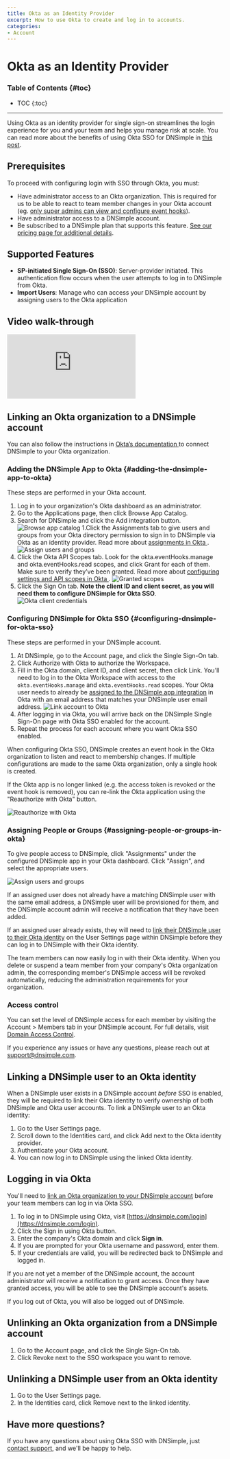 ```yaml
---
title: Okta as an Identity Provider
excerpt: How to use Okta to create and log in to accounts.
categories:
- Account
---
```


# Okta as an Identity Provider

### Table of Contents {#toc}

* TOC
{:toc}

---

Using Okta as an identity provider for single sign-on streamlines the login experience for you and your team and helps you manage risk at scale. You can read more about the benefits of using Okta SSO for DNSimple in [this post](https://blog.dnsimple.com/2023/03/introducing-okta-as-an-identity-provider/).

## Prerequisites

To proceed with configuring login with SSO through Okta, you must:

- Have administrator access to an Okta organization. This is required for us to be able to react to team member changes in your Okta account (eg. [only super admins can view and configure event hooks](https://help.okta.com/en-us/content/topics/automation-hooks/add-event-hooks.htm)).
- Have administrator access to a DNSimple account.
- Be subscribed to a DNSimple plan that supports this feature. [See our pricing page for additional details](https://dnsimple.com/pricing).

## Supported Features

- **SP-initiated Single Sign-On (SSO)**: Server-provider initiated. This authentication flow occurs when the user attempts to log in to DNSimple from Okta.
- **Import Users**: Manage who can access your DNSimple account by assigning users to the Okta application

## Video walk-through

<div class="mb4 aspect-ratio aspect-ratio--16x9 z-0">
  <iframe src="https://www.youtube.com/embed/XNJP2gwIIh4?rel=0&modestbranding=1&cc_load_policy=1&cc_lang_pref=en" class="aspect-ratio--object" frameborder="0" allow="accelerometer; autoplay; clipboard-write; encrypted-media; gyroscope; picture-in-picture" allowfullscreen=""></iframe>
</div>

## Linking an Okta organization to a DNSimple account

You can also follow the instructions in [Okta’s documentation ](https://help.okta.com/oie/en-us/content/topics/apps/apps-add-applications.htm) to connect DNSimple to your Okta organization. 

### Adding the DNSimple App to Okta {#adding-the-dnsimple-app-to-okta} 

These steps are performed in your Okta account.

1. Log in to your organization's Okta dashboard as an administrator.
1. Go to the <label>Applications</label> page, then click <label>Browse App Catalog</label>.
1. Search for <label>DNSimple</label> and click the <label>Add integration</label> button.
![Browse app catalog](/files/okta-browse-app-catalog.png)
1.Click the Assignments tab to give users and groups from your Okta directory permission to sign in to DNSimple via Okta as an identity provider. Read more about [assignments in Okta ](https://help.okta.com/oie/en-us/content/topics/apps/apps-assign-applications.htm).
![Assign users and groups](/files/okta-assignment.png)
1. Click the Okta API Scopes tab. Look for the okta.eventHooks.manage and okta.eventHooks.read scopes, and click Grant for each of them. Make sure to verify they’ve been granted. Read more about [configuring settings and API scopes in Okta ](https://help.okta.com/oie/en-us/content/topics/apps/apps-configure-settings.htm).
![Granted scopes](/files/okta-grant-scopes.png)
1. Click the <label>Sign On</label> tab. **Note the client ID and client secret, as you will need them to configure DNSimple for Okta SSO**.
![Okta client credentials](/files/okta-client-credentials.png)

### Configuring DNSimple for Okta SSO {#configuring-dnsimple-for-okta-sso}

These steps are performed in your DNSimple account.

1. At DNSimple, go to the <label>Account</label> page, and click the <label>Single Sign-On</label> tab.
1. Click <label>Authorize with Okta</label> to authorize the Workspace.
1. Fill in the Okta domain, client ID, and client secret, then click <label>Link</label>. You'll need to log in to the Okta Workspace with access to the `okta.eventHooks.manage`  and `okta.eventHooks.read` scopes. Your Okta user needs to already be [assigned to the DNSimple app integration](/articles/okta-identity-provider#assigning-people-or-groups-in-okta) in Okta with an email address that matches your DNSimple user email address.
![Link account to Okta](/files/okta-link-account.png)
1. After logging in via Okta, you will arrive back on the DNSimple Single Sign-On page with Okta SSO enabled for the account.
1. Repeat the process for each account where you want Okta SSO enabled.

When configuring Okta SSO, DNSimple creates an event hook in the Okta organization to listen and react to membership changes. If multiple configurations are made to the same Okta organization, only a single hook is created.

If the Okta app is no longer linked (e.g. the access token is revoked or the event hook is removed), you can re-link the Okta application using the "Reauthorize with Okta" button.

![Reauthorize with Okta](/files/okta-reauthorize.png)

### Assigning People or Groups {#assigning-people-or-groups-in-okta}

To give people access to DNSimple, click "Assignments" under the configured DNSimple app in your Okta dashboard. Click "Assign", and select the appropriate users.

![Assign users and groups](/files/okta-assignment.png)
<!--- needs screenshot -->

If an assigned user does not already have a matching DNSimple user with the same email address, a DNSimple user will be provisioned for them, and the DNSimple account admin will receive a notification that they have been added.

If an assigned user already exists, they will need to [link their DNSimple user to their Okta identity](#linking-a-dnsimple-user-to-an-okta-identity) on the User Settings page within DNSimple before they can log in to DNSimple with their Okta identity.

The team members can now easily log in with their Okta identity. When you delete or suspend a team member from your company's Okta organization admin, the corresponding member's DNSimple access will be revoked automatically, reducing the administration requirements for your organization.

### Access control

You can set the level of DNSimple access for each member by visiting the Account > Members tab in your DNSimple account. For full details, visit [Domain Access Control](/articles/domain-access-control/).

If you experience any issues or have any questions, please reach out at support@dnsimple.com.

## Linking a DNSimple user to an Okta identity

When a DNSimple user exists in a DNSimple account _before_ SSO is enabled, they will be required to link their Okta identity to verify ownership of both DNSimple and Okta user accounts. To link a DNSimple user to an Okta identity:

1. Go to the User Settings page.
1. Scroll down to the Identities card, and click <label>Add</label> next to the Okta identity provider.
1. Authenticate your Okta account.
1. You can now log in to DNSimple using the linked Okta identity.

## Logging in via Okta

You'll need to [link an Okta organization to your DNSimple account](#linking-an-okta-organization-to-a-dnsimple-account) before your team members can log in via Okta SSO.

1. To log in to DNSimple using Okta, visit [https://dnsimple.com/login](https://dnsimple.com/login).
1. Click the <label>Sign in using Okta</label> button.
1. Enter the company's Okta domain and click **Sign in**.
1. If you are prompted for your Okta username and password, enter them.
1. If your credentials are valid, you will be redirected back to DNSimple and logged in.

If you are not yet a member of the DNSimple account, the account administrator will receive a notification to grant access. Once they have granted access, you will be able to see the DNSimple account's assets.

If you log out of Okta, you will also be logged out of DNSimple.

## Unlinking an Okta organization from a DNSimple account

1. Go to the <label>Account</label> page, and click the <label>Single Sign-On</label> tab.
1. Click <label>Revoke</label> next to the SSO workspace you want to remove.

## Unlinking a DNSimple user from an Okta identity

1. Go to the User Settings page.
1. In the Identities card, click <label>Remove</label> next to the linked identity.

## Have more questions? 

If you have any questions about using Okta SSO with DNSimple, just [contact support](https://dnsimple.com/feedback), and we'll be happy to help.
